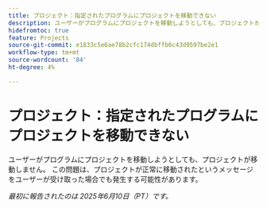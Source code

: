 ```yaml
---
title: プロジェクト：指定されたプログラムにプロジェクトを移動できない
description: ユーザーがプログラムにプロジェクトを移動しようとしても、プロジェクトが移動しません。 この問題は、プロジェクトが正常に移動されたというメッセージをユーザーが受け取った場合でも発生する可能性があります。
hidefromtoc: true
feature: Projects
source-git-commit: e1833c5e6ae78b2cfc174dbffb6c43d9597be2e1
workflow-type: tm+mt
source-wordcount: '84'
ht-degree: 4%

---
```



# プロジェクト：指定されたプログラムにプロジェクトを移動できない

ユーザーがプログラムにプロジェクトを移動しようとしても、プロジェクトが移動しません。 この問題は、プロジェクトが正常に移動されたというメッセージをユーザーが受け取った場合でも発生する可能性があります。

_最初に報告されたのは 2025年6月10日（PT）です。_
